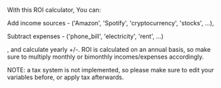 With this ROI calculator, You can:

Add income sources - ('Amazon', 'Spotify', 'cryptocurrency', 'stocks', ...), 

Subtract expenses - ('phone_bill', 'electricity', 'rent', ...)

, and calculate yearly +/-. ROI is calculated on an annual basis, so make sure to multiply monthly or bimonthly incomes/expenses accordingly.

NOTE: a tax system is not implemented, so please make sure to edit your variables before, or apply tax afterwards.
